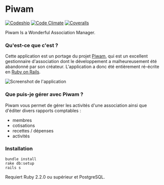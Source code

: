 # Piwam

[![Codeship](https://img.shields.io/codeship/6fd598f0-9c0f-0132-825a-42ce92b0d790/master.svg)](https://codeship.com/projects/64274)
[![Code Climate](https://img.shields.io/codeclimate/github/piwam/piwam.svg)](https://codeclimate.com/github/piwam/piwam)
[![Coveralls](https://img.shields.io/coveralls/piwam/piwam/master.svg)](https://coveralls.io/r/piwam/piwam)

Piwam Is a Wonderful Association Manager.


### Qu'est-ce que c'est ?

Cette application est un portage du projet [Piwam](https://code.google.com/p/piwam), qui est un
excellent gestionnaire d'association dont le développement a malheureusement été abandonné par
son créateur. L'application a donc été entièrement ré-écrite en [Ruby on Rails](http://rubyonrails.org).

![Screenshot de l'application](http://piwam.com/images/screenshot.png)

### Que puis-je gérer avec Piwam ?

Piwam vous permet de gérer les activités d'une association ainsi que d'éditer divers rapports comptables :

- membres
- cotisations
- recettes / dépenses
- activités


### Installation

```
bundle install
rake db:setup
rails s
```

Requiert Ruby 2.2.0 ou supérieur et PostgreSQL.
